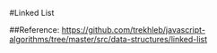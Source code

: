 #Linked List

##Reference:
https://github.com/trekhleb/javascript-algorithms/tree/master/src/data-structures/linked-list

